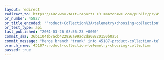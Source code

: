 ```yaml
---
layout: redirect
redirect_to: https://a8c-woo-test-reports.s3.amazonaws.com/public/pr/45827/api/index.html
pr_number: 45827
pr_title_encoded: "Product+Collection%3A+telemetry+choosing+collection"
pr_test_type: api
last_published: "2024-03-26 08:56:23 +0000"
commit_sha: 36b11042b7acb422926a99ad2da02820150b0a50
commit_message: "Merge branch 'trunk' into 45187-product-collection-telemetry-choosing…"
branch_name: 45187-product-collection-telemetry-choosing-collection
passed: true
---
```

